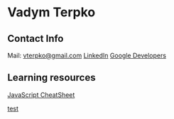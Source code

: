 # Vadym Terpko

## Contact Info
Mail: vterpko@gmail.com
[LinkedIn](https://linkedin.com/in/vadym-terpko-6119081a6)
[Google Developers](https://g.dev/vterpko)

## Learning resources
[JavaScript CheatSheet](https://vterpko.github.io/JavaScript_CheatSheet/)

[test](test/test.txt)